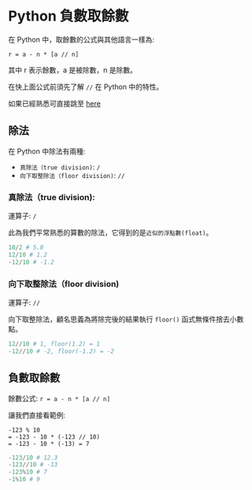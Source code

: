 # Python 負數取餘數

在 Python 中，取餘數的公式與其他語言一樣為:

`r = a - n * [a // n]`

其中 r 表示餘數，a 是被除數，n 是除數。

在快上面公式前須先了解 `//` 在 Python 中的特性。

如果已經熟悉可直接跳至 [here](#負數取餘數)

## 除法

在 Python 中除法有兩種:

- `真除法（true division)`: `/`
- `向下取整除法（floor division)`: `//`

### 真除法（true division):

運算子: `/`

此為我們平常熟悉的算數的除法，它得到的是`近似的浮點數(float)`。

```python
10/2 # 5.0
12/10 # 1.2
-12/10 # -1.2
```

### 向下取整除法（floor division)

運算子: `//`

向下取整除法，顧名思義為將除完後的結果執行 `floor()` 函式無條件捨去小數點。

```python
12//10 # 1, floor(1.2) = 1
-12//10 # -2, floor(-1.2) = -2
```

## 負數取餘數

餘數公式: `r = a - n * [a // n]`

讓我們直接看範例:

```
-123 % 10
= -123 - 10 * (-123 // 10)
= -123 - 10 * (-13) = 7
```

```python
-123/10 # 12.3
-123//10 # -13
-123%10 # 7
-1%10 # 9
```

